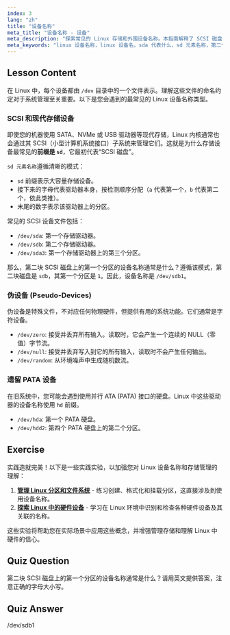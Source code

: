 ```yaml
---
index: 3
lang: "zh"
title: "设备名称"
meta_title: "设备名称 - 设备"
meta_description: "探索常见的 Linux 存储和外围设备名称。本指南解释了 SCSI 磁盘（如 sda）的命名约定，sda 的含义，以及/dev/null 等伪设备。"
meta_keywords: "linux 设备名称，linux 设备名，sda 代表什么，sd 元素名称，第二个 scsi 磁盘上的第一个分区通常的设备名是什么，/dev, SCSI 设备，伪设备，PATA 设备"
---
```


## Lesson Content

在 Linux 中，每个设备都由 `/dev` 目录中的一个文件表示。理解这些文件的命名约定对于系统管理至关重要。以下是您会遇到的最常见的 Linux 设备名称类型。

### SCSI 和现代存储设备

即使您的机器使用 SATA、NVMe 或 USB 驱动器等现代存储，Linux 内核通常也会通过其 SCSI（小型计算机系统接口）子系统来管理它们。这就是为什么存储设备最常见的**前缀是 `sd`**，它最初代表“SCSI 磁盘”。

`sd 元素名称`遵循清晰的模式：

- `sd` 前缀表示大容量存储设备。
- 接下来的字母代表驱动器本身，按检测顺序分配（`a` 代表第一个，`b` 代表第二个，依此类推）。
- 末尾的数字表示该驱动器上的分区。

常见的 SCSI 设备文件包括：

- `/dev/sda`: 第一个存储驱动器。
- `/dev/sdb`: 第二个存储驱动器。
- `/dev/sda3`: 第一个存储驱动器上的第三个分区。

那么，第二块 SCSI 磁盘上的第一个分区的设备名称通常是什么？遵循该模式，第二块磁盘是 `sdb`，其第一个分区是 `1`。因此，设备名称是 `/dev/sdb1`。

### 伪设备 (Pseudo-Devices)

伪设备是特殊文件，不对应任何物理硬件，但提供有用的系统功能。它们通常是字符设备。

- `/dev/zero`: 接受并丢弃所有输入。读取时，它会产生一个连续的 NULL（零值）字节流。
- `/dev/null`: 接受并丢弃写入到它的所有输入，读取时不会产生任何输出。
- `/dev/random`: 从环境噪声中生成随机数流。

### 遗留 PATA 设备

在旧系统中，您可能会遇到使用并行 ATA (PATA) 接口的硬盘。Linux 中这些驱动器的设备名称使用 `hd` 前缀。

- `/dev/hda`: 第一个 PATA 硬盘。
- `/dev/hdd2`: 第四个 PATA 硬盘上的第二个分区。

## Exercise

实践造就完美！以下是一些实践实验，以加强您对 Linux 设备名称和存储管理的理解：

1. **[管理 Linux 分区和文件系统](https://labex.io/zh/labs/comptia-manage-linux-partitions-and-filesystems-590845)** - 练习创建、格式化和挂载分区，这直接涉及到使用设备名称。
2. **[探索 Linux 中的硬件设备](https://labex.io/zh/labs/comptia-explore-hardware-devices-in-linux-590861)** - 学习在 Linux 环境中识别和检查各种硬件设备及其关联的名称。

这些实验将帮助您在实际场景中应用这些概念，并增强管理存储和理解 Linux 中硬件的信心。

## Quiz Question

第二块 SCSI 磁盘上的第一个分区的设备名称通常是什么？请用英文提供答案，注意正确的字母大小写。

## Quiz Answer

/dev/sdb1
